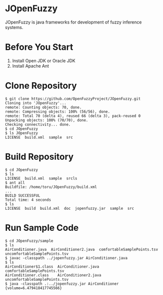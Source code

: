 # JOpenFuzzy
JOpenFuzzy is java frameworks for development of fuzzy inference systems.

# Before You Start
1. Install Open JDK or Oracle JDK
2. Install Apache Ant

# Clone Repository
```
$ git clone https://github.com/OpenFuzzyProject/JOpenFuzzy.git
Cloning into 'JOpenFuzzy'...
remote: Counting objects: 70, done.
remote: Compressing objects: 100% (56/56), done.
remote: Total 70 (delta 4), reused 66 (delta 3), pack-reused 0
Unpacking objects: 100% (70/70), done.
Checking connectivity... done.
$ cd JOpenFuzzy
$ ls JOpenFuzzy
LICENSE  build.xml  sample  src
```

# Build Repository
```
$ cd JOpenFuzzy
$ ls
LICENSE  build.xml  sample  srcls
$ ant all
Buildfile: /home/toru/JOpenFuzzy/build.xml
...
BUILD SUCCESSFUL
Total time: 4 seconds
$ ls
LICENSE  build  build.xml  doc  jopenfuzzy.jar  sample  src
```

# Run Sample Code
```
$ cd JOpenFuzzy/sample
$ ls
AirConditioner.java  AirConditioner2.java  comfortableSamplePoints.tsv  uncomfortableSamplePoints.tsv
$ javac -classpath ../jopenfuzzy.jar AirConditioner.java
$ ls
AirConditioner$1.class  AirConditioner.java   comfortableSamplePoints.tsv
AirConditioner.class    AirConditioner2.java  uncomfortableSamplePoints.tsv
$ java -classpath .:../jopenfuzzy.jar AirConditioner 
{volume=6.479418417745566}
```
